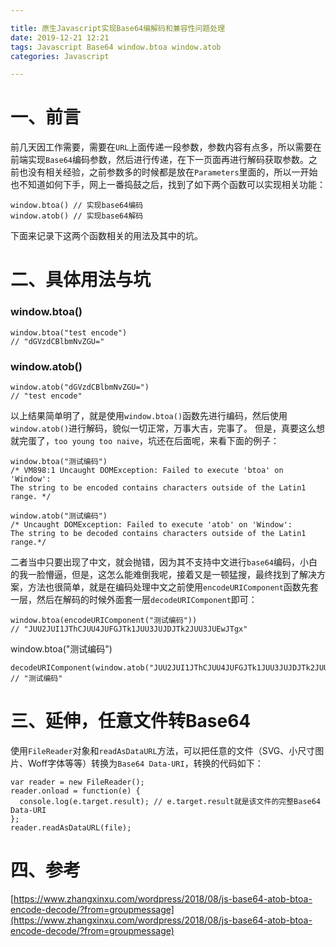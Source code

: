 ```yaml
---

title: 原生Javascript实现Base64编解码和兼容性问题处理
date: 2019-12-21 12:21
tags: Javascript Base64 window.btoa window.atob
categories: Javascript

---
```



# 一、前言

前几天因工作需要，需要在`URL`上面传递一段参数，参数内容有点多，所以需要在前端实现`Base64`编码参数，然后进行传递，在下一页面再进行解码获取参数。之前也没有相关经验，之前参数多的时候都是放在`Parameters`里面的，所以一开始也不知道如何下手，网上一番捣鼓之后，找到了如下两个函数可以实现相关功能：
```
window.btoa() // 实现base64编码
window.atob() // 实现base64解码
```
下面来记录下这两个函数相关的用法及其中的坑。
# 二、具体用法与坑

### window.btoa()

```
window.btoa("test encode")
// "dGVzdCBlbmNvZGU="
```

### window.atob()
```
window.atob("dGVzdCBlbmNvZGU=")
// "test encode"
```
<!--more-->

以上结果简单明了，就是使用`window.btoa()`函数先进行编码，然后使用`window.atob()`进行解码，貌似一切正常，万事大吉，完事了。
但是，真要这么想就完蛋了，`too young too naive`，坑还在后面呢，来看下面的例子：

```
window.btoa("测试编码")
/* VM898:1 Uncaught DOMException: Failed to execute 'btoa' on 'Window': 
The string to be encoded contains characters outside of the Latin1 range. */
```

```
window.atob("测试编码")
/* Uncaught DOMException: Failed to execute 'atob' on 'Window': 
The string to be decoded contains characters outside of the Latin1 range.*/
```

二者当中只要出现了中文，就会抛错，因为其不支持中文进行`base64`编码，小白的我一脸懵逼，但是，这怎么能难倒我呢，接着又是一顿猛搜，最终找到了解决方案，方法也很简单，就是在编码处理中文之前使用`encodeURIComponent`函数先套一层，然后在解码的时候外面套一层`decodeURIComponent`即可：

```
window.btoa(encodeURIComponent("测试编码"))
// "JUU2JUI1JThCJUU4JUFGJTk1JUU3JUJDJTk2JUU3JUEwJTgx"
```
window.btoa("测试编码")

```
decodeURIComponent(window.atob("JUU2JUI1JThCJUU4JUFGJTk1JUU3JUJDJTk2JUU3JUEwJTgx"))
// "测试编码"
```
# 三、延伸，任意文件转Base64

使用`FileReader`对象和`readAsDataURL`方法，可以把任意的文件（SVG、小尺寸图片、Woff字体等等）转换为`Base64 Data-URI`，转换的代码如下：

```
var reader = new FileReader();
reader.onload = function(e) {
  console.log(e.target.result); // e.target.result就是该文件的完整Base64 Data-URI
};
reader.readAsDataURL(file);

```

# 四、参考

[https://www.zhangxinxu.com/wordpress/2018/08/js-base64-atob-btoa-encode-decode/?from=groupmessage](https://www.zhangxinxu.com/wordpress/2018/08/js-base64-atob-btoa-encode-decode/?from=groupmessage)


